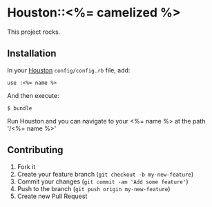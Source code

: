 # Houston::<%= camelized %>

This project rocks.


## Installation

In your [Houston](https://github.com/houstonmc/houston) `config/config.rb` file, add:

    use :<%= name %>

And then execute:

    $ bundle

Run Houston and you can navigate to your <%= name %> at the path '/<%= name %>'


## Contributing

1. Fork it
2. Create your feature branch (`git checkout -b my-new-feature`)
3. Commit your changes (`git commit -am 'Add some feature'`)
4. Push to the branch (`git push origin my-new-feature`)
5. Create new Pull Request
